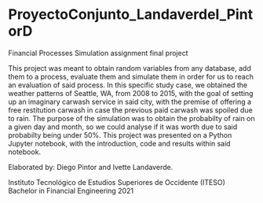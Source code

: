 # ProyectoConjunto_LandaverdeI_PintorD
Financial Processes Simulation assignment final project

This project was meant to obtain random variables from any database, add them to a process, evaluate them and simulate them in order for us to reach an evaluation of said process. In this specific study case, we obtained the weather patterns of Seattle, WA, from 2008 to 2015, with the goal of setting up an imaginary carwash service in said city, with the premise of offering a free restitution carwash in case the previous paid carwash was spoiled due to rain. The purpose of the simulation was to obtain the probabilty of rain on a given day and month, so we could analyse if it was worth due to said probabilty being under 50%.
This project was presented on a Python Jupyter notebook, with the introduction, code and results within said notebook.

Elaborated by:
Diego Pintor and Ivette Landaverde.

Instituto Tecnológico de Estudios Superiores de Occidente (ITESO)
Bachelor in Financial Engineering
2021
